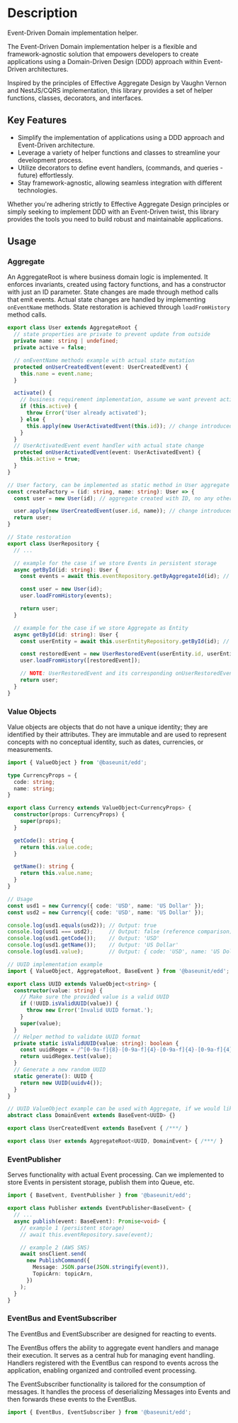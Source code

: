 # Description

Event-Driven Domain implementation helper.

The Event-Driven Domain implementation helper is a flexible and framework-agnostic solution that empowers developers to create applications using a Domain-Driven Design (DDD) approach within Event-Driven architectures.

Inspired by the principles of Effective Aggregate Design by Vaughn Vernon and NestJS/CQRS implementation, this library provides a set of helper functions, classes, decorators, and interfaces.

## Key Features

- Simplify the implementation of applications using a DDD approach and Event-Driven architecture.
- Leverage a variety of helper functions and classes to streamline your development process.
- Utilize decorators to define event handlers, (commands, and queries - future) effortlessly.
- Stay framework-agnostic, allowing seamless integration with different technologies.

Whether you're adhering strictly to Effective Aggregate Design principles or simply seeking to implement DDD with an Event-Driven twist, this library provides the tools you need to build robust and maintainable applications.

## Usage

### Aggregate

An AggregateRoot is where business domain logic is implemented. It enforces invariants, created using factory functions, and has a constructor with just an ID parameter. State changes are made through method calls that emit events. Actual state changes are handled by implementing `onEventName` methods. State restoration is achieved through `loadFromHistory` method calls.

```typescript
export class User extends AggregateRoot {
  // state properties are private to prevent update from outside
  private name: string | undefined;
  private active = false;

  // onEventName methods example with actual state mutation
  protected onUserCreatedEvent(event: UserCreatedEvent) {
    this.name = event.name;
  }

  activate() {
    // business requirement implementation, assume we want prevent activation if the User is already active
    if (this.active) {
      throw Error('User already activated');
    } else {
      this.apply(new UserActivatedEvent(this.id)); // change introduced via Event
    }
  }
  // UserActivatedEvent event handler with actual state change
  protected onUserActivatedEvent(event: UserActivatedEvent) {
    this.active = true;
  }
}
```

```typescript
// User factory, can be implemented as static method in User aggregate
const createFactory = (id: string, name: string): User => {
  const user = new User(id); // aggregate created with ID, no any other state related prop are passed

  user.apply(new UserCreatedEvent(user.id, name)); // change introduced via Event without any specific requirements
  return user;
}
```

```typescript
// State restoration
export class UserRepository {
  // ...

  // example for the case if we store Events in persistent storage
  async getById(id: string): User {
    const events = await this.eventRepository.getByAggregateId(id); // returns array of Events

    const user = new User(id);
    user.loadFromHistory(events);

    return user;
  }

  // example for the case if we store Aggregate as Entity
  async getById(id: string): User {
    const userEntity = await this.userEntityRepository.getById(id); // returns UserEntity record

    const restoredEvent = new UserRestoredEvent(userEntity.id, userEntity.name, userEntity.active);
    user.loadFromHistory([restoredEvent]);

    // NOTE: UserRestoredEvent and its corresponding onUserRestoredEvent must be implemented for User aggregate
    return user;
  }
}
```

### Value Objects

Value objects are objects that do not have a unique identity; they are identified by their attributes. They are immutable and are used to represent concepts with no conceptual identity, such as dates, currencies, or measurements.

```typescript
import { ValueObject } from '@baseunit/edd';

type CurrencyProps = {
  code: string;
  name: string;
}

export class Currency extends ValueObject<CurrencyProps> {
  constructor(props: CurrencyProps) {
    super(props);
  }

  getCode(): string {
    return this.value.code;
  }

  getName(): string {
    return this.value.name;
  }
}

// Usage
const usd1 = new Currency({ code: 'USD', name: 'US Dollar' });
const usd2 = new Currency({ code: 'USD', name: 'US Dollar' });

console.log(usd1.equals(usd2)); // Output: true
console.log(usd1 === usd2);     // Output: false (reference comparison)
console.log(usd1.getCode());    // Output: 'USD'
console.log(usd1.getName());    // Output: 'US Dollar'
console.log(usd1.value);        // Output: { code: 'USD', name: 'US Dollar' }
```

```typescript
// UUID implementation example
import { ValueObject, AggregateRoot, BaseEvent } from '@baseunit/edd';

export class UUID extends ValueObject<string> {
  constructor(value: string) {
    // Make sure the provided value is a valid UUID
    if (!UUID.isValidUUID(value)) {
      throw new Error('Invalid UUID format.');
    }
    super(value);
  }
  // Helper method to validate UUID format
  private static isValidUUID(value: string): boolean {
    const uuidRegex = /^[0-9a-f]{8}-[0-9a-f]{4}-[0-9a-f]{4}-[0-9a-f]{4}-[0-9a-f]{12}$/i;
    return uuidRegex.test(value);
  }
  // Generate a new random UUID
  static generate(): UUID {
    return new UUID(uuidv4());
  }
}
```

```typescript
// UUID ValueObject example can be used with Aggregate, if we would like to have Aggregate with non string id type
abstract class DomainEvent extends BaseEvent<UUID> {}

export class UserCreatedEvent extends BaseEvent { /***/ }

export class User extends AggregateRoot<UUID, DomainEvent> { /***/ }
```

### EventPublisher

Serves functionality with actual Event processing. Can we implemented to store Events in persistent storage, publish them into Queue, etc.

```typescript
import { BaseEvent, EventPublisher } from '@baseunit/edd';

export class Publisher extends EventPublisher<BaseEvent> {
  // ...
  async publish(event: BaseEvent): Promise<void> {
    // example 1 (persistent storage)
    // await this.eventRepository.save(event);

    // example 2 (AWS SNS)
    await snsClient.send(
      new PublishCommand({
        Message: JSON.parse(JSON.stringify(event)),
        TopicArn: topicArn,
      })
    );
  }
}
```

### EventBus and EventSubscriber

The EventBus and EventSubscriber are designed for reacting to events.

The EventBus offers the ability to aggregate event handlers and manage their execution. It serves as a central hub for managing event handling. Handlers registered with the EventBus can respond to events across the application, enabling organized and controlled event processing.

The EventSubscriber functionality is tailored for the consumption of messages. It handles the process of deserializing Messages into Events and then forwards these events to the EventBus.

```typescript
import { EventBus, EventSubscriber } from '@baseunit/edd';
```